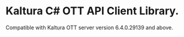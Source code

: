 # Kaltura C# OTT API Client Library.
Compatible with Kaltura OTT server version 6.4.0.29139 and above.
